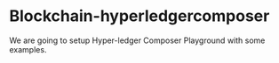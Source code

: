 # Blockchain-hyperledgercomposer
We are going to setup Hyper-ledger Composer Playground with some examples.
